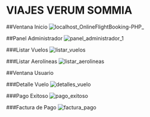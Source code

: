# VIAJES VERUM SOMMIA

##Ventana Inicio
![localhost_OnlineFlightBooking-PHP_](https://github.com/EstefanAC/OnlineFlightBooking/assets/147363893/2a0f099b-8169-4b82-826a-a9ba9956be2b)

##Panel Administrador
![panel_administrador_1](https://github.com/EstefanAC/VIAJES_VERUM_SOMMIA/assets/147363893/5f6389f1-bf3e-4370-a0e4-cc6f4b749509)

###Listar Vuelos
![listar_vuelos](https://github.com/EstefanAC/VIAJES_VERUM_SOMMIA/assets/147363893/b3adae42-3150-40ac-a392-0c78b090778f)

###Listar Aerolíneas
![listar_aerolineas](https://github.com/EstefanAC/VIAJES_VERUM_SOMMIA/assets/147363893/d9538034-a2ca-4908-9f02-bd9e7bbb1a4d)

##Ventana Usuario

###Detalle Vuelo
![detalles_vuelo](https://github.com/EstefanAC/VIAJES_VERUM_SOMMIA/assets/147363893/05fa9ceb-ffe2-46e0-83fa-b959c9787683)

###Pago Exitoso
![pago_exitoso](https://github.com/EstefanAC/VIAJES_VERUM_SOMMIA/assets/147363893/cea2bc1d-2b3f-4614-b1ca-e318eefdb182)

###Factura de Pago
![factura_pago](https://github.com/EstefanAC/VIAJES_VERUM_SOMMIA/assets/147363893/0da6220c-f21c-4294-82e3-565dfa8be9a4)
